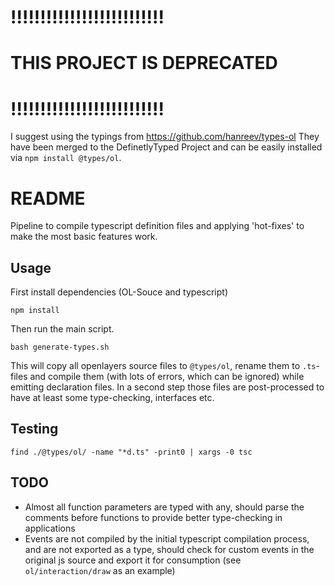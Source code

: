 # !!!!!!!!!!!!!!!!!!!!!!!!!!
# THIS PROJECT IS DEPRECATED
# !!!!!!!!!!!!!!!!!!!!!!!!!!

I suggest using the typings from https://github.com/hanreev/types-ol 
They have been merged to the DefinetlyTyped Project and can be easily 
installed via `npm install @types/ol`.

# README 

Pipeline to compile typescript definition files and 
applying 'hot-fixes' to make the most basic 
features work. 

## Usage

First install dependencies (OL-Souce and typescript)

~~~
npm install 
~~~ 

Then run the main script.

~~~
bash generate-types.sh
~~~

This will copy all openlayers source files to `@types/ol`, 
rename them to `.ts`-files and compile them (with lots of errors,
which can be ignored) 
while emitting declaration files.
In a second step those files are post-processed to 
have at least some type-checking, interfaces etc.

## Testing 

~~~
find ./@types/ol/ -name "*d.ts" -print0 | xargs -0 tsc 
~~~

## TODO

 - Almost all function parameters are typed with any, should parse the comments before functions to provide 
 better type-checking in applications
- Events are not compiled by the initial 
typescript compilation process, 
and are not exported as a type, 
should check for custom events in the 
original js source and export it for 
consumption (see `ol/interaction/draw` as
an example)
